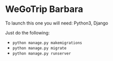 # WeGoTrip Barbara

To launch this one you will need: Python3, Django

Just do the following:

- `python manage.py makemigrations`
- `python manage.py migrate`
- `python manage.py runserver`